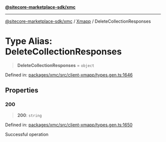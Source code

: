 [**@sitecore-marketplace-sdk/xmc**](../../../../README.md)

***

[@sitecore-marketplace-sdk/xmc](../../../../README.md) / [Xmapp](../README.md) / DeleteCollectionResponses

# Type Alias: DeleteCollectionResponses

> **DeleteCollectionResponses** = `object`

Defined in: [packages/xmc/src/client-xmapp/types.gen.ts:1646](https://github.com/Sitecore/marketplace-sdk/blob/e3ec55ede335ad59ac5875d32f0d68c50e7bc899/packages/xmc/src/client-xmapp/types.gen.ts#L1646)

## Properties

### 200

> **200**: `string`

Defined in: [packages/xmc/src/client-xmapp/types.gen.ts:1650](https://github.com/Sitecore/marketplace-sdk/blob/e3ec55ede335ad59ac5875d32f0d68c50e7bc899/packages/xmc/src/client-xmapp/types.gen.ts#L1650)

Successful operation
